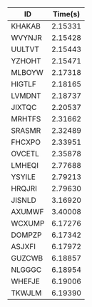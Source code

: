 |ID|Time(s)|
|-|-|
|KHAKAB|2.15331|
|WVYNJR|2.15428|
|UULTVT|2.15443|
|YZHOHT|2.15471|
|MLBOYW|2.17318|
|HIGTLF|2.18165|
|LVMDNT|2.18737|
|JIXTQC|2.20537|
|MRHTFS|2.31662|
|SRASMR|2.32489|
|FHCXPO|2.33951|
|OVCETL|2.35878|
|LMHEQI|2.77688|
|YSYILE|2.79213|
|HRQJRI|2.79630|
|JISNLD|3.16920|
|AXUMWF|3.40008|
|WCXUMP|6.17276|
|DOMPZP|6.17342|
|ASJXFI|6.17972|
|GUZCWB|6.18857|
|NLGGGC|6.18954|
|WHEFJE|6.19006|
|TKWJLM|6.19390|
